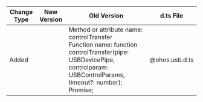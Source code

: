 | Change Type | New Version | Old Version | d.ts File |
| ---- | ------ | ------ | -------- |
|Added||Method or attribute name: controlTransfer<br>Function name: function controlTransfer(pipe: USBDevicePipe, controlparam: USBControlParams, timeout?: number): Promise<number>;|@ohos.usb.d.ts|
